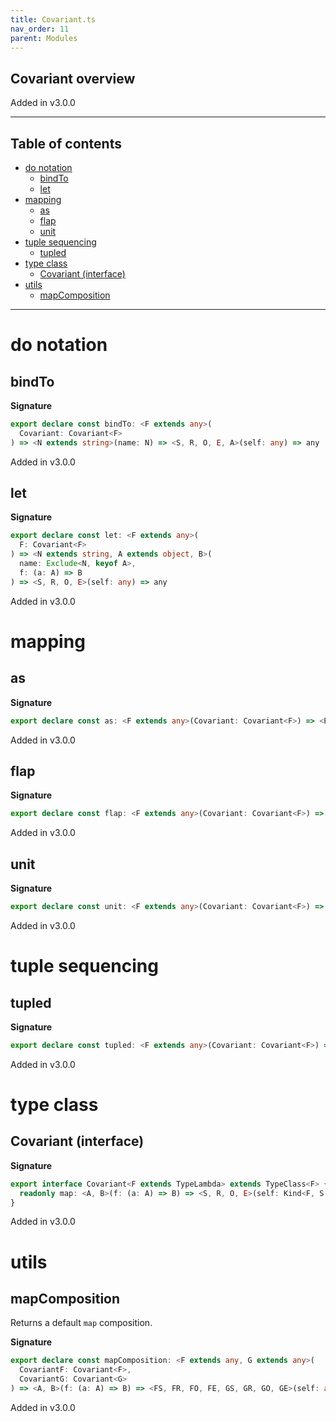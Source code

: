 ```yaml
---
title: Covariant.ts
nav_order: 11
parent: Modules
---
```


## Covariant overview

Added in v3.0.0

---

<h2 class="text-delta">Table of contents</h2>

- [do notation](#do-notation)
  - [bindTo](#bindto)
  - [let](#let)
- [mapping](#mapping)
  - [as](#as)
  - [flap](#flap)
  - [unit](#unit)
- [tuple sequencing](#tuple-sequencing)
  - [tupled](#tupled)
- [type class](#type-class)
  - [Covariant (interface)](#covariant-interface)
- [utils](#utils)
  - [mapComposition](#mapcomposition)

---

# do notation

## bindTo

**Signature**

```ts
export declare const bindTo: <F extends any>(
  Covariant: Covariant<F>
) => <N extends string>(name: N) => <S, R, O, E, A>(self: any) => any
```

Added in v3.0.0

## let

**Signature**

```ts
export declare const let: <F extends any>(
  F: Covariant<F>
) => <N extends string, A extends object, B>(
  name: Exclude<N, keyof A>,
  f: (a: A) => B
) => <S, R, O, E>(self: any) => any
```

Added in v3.0.0

# mapping

## as

**Signature**

```ts
export declare const as: <F extends any>(Covariant: Covariant<F>) => <B>(b: B) => <S, R, O, E>(self: any) => any
```

Added in v3.0.0

## flap

**Signature**

```ts
export declare const flap: <F extends any>(Covariant: Covariant<F>) => <A>(a: A) => <S, R, O, E, B>(self: any) => any
```

Added in v3.0.0

## unit

**Signature**

```ts
export declare const unit: <F extends any>(Covariant: Covariant<F>) => <S, R, O, E>(self: any) => any
```

Added in v3.0.0

# tuple sequencing

## tupled

**Signature**

```ts
export declare const tupled: <F extends any>(Covariant: Covariant<F>) => <S, R, O, E, A>(self: any) => any
```

Added in v3.0.0

# type class

## Covariant (interface)

**Signature**

```ts
export interface Covariant<F extends TypeLambda> extends TypeClass<F> {
  readonly map: <A, B>(f: (a: A) => B) => <S, R, O, E>(self: Kind<F, S, R, O, E, A>) => Kind<F, S, R, O, E, B>
}
```

Added in v3.0.0

# utils

## mapComposition

Returns a default `map` composition.

**Signature**

```ts
export declare const mapComposition: <F extends any, G extends any>(
  CovariantF: Covariant<F>,
  CovariantG: Covariant<G>
) => <A, B>(f: (a: A) => B) => <FS, FR, FO, FE, GS, GR, GO, GE>(self: any) => any
```

Added in v3.0.0
